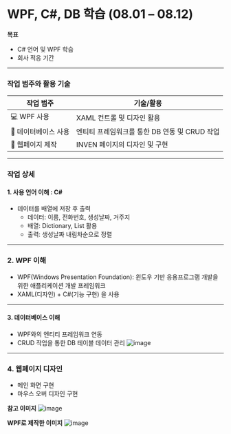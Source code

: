 # WPF, C#, DB 학습 (08.01 – 08.12)

**목표**
- C# 언어 및 WPF 학습
- 회사 적응 기간
---
### 작업 범주와 활용 기술

| 작업 범주         | 기술/활용                                              |
|------------------|-------------------------------------------------------|
| :computer: WPF 사용 | XAML 컨트롤 및 디자인 활용                            |
| :floppy_disk: 데이터베이스 사용 | 엔티티 프레임워크를 통한 DB 연동 및 CRUD 작업         |
| :art: 웹페이지 제작     | INVEN 페이지의 디자인 및 구현                          |

---
### 작업 상세

#### 1. 사용 언어 이해 : C#

- 데이터를 배열에 저장 후 출력
  - 데이터: 이름, 전화번호, 생성날짜, 거주지
  - 배열: Dictionary, List 활용
  - 출력: 생성날짜 내림차순으로 정렬

---

### 2. WPF 이해
  - WPF(Windows Presentation Foundation): 윈도우 기반 응용프로그램 개발을 위한 애플리케이션 개발 프레임워크
  - XAML(디자인) + C#(기능 구현) 을 사용

---

#### 3. 데이터베이스 이해

- WPF와의 엔티티 프레임워크 연동
- CRUD 작업을 통한 DB 테이블 데이터 관리
![image](https://github.com/Jiwon119/inven/assets/92111247/b2141b8a-bed2-4745-abdb-782c7f1935db)

---
### 4. 웹페이지 디자인
- 메인 화면 구현
- 마우스 오버 디자인 구현

**참고 이미지**
![image](https://github.com/Jiwon119/inven/assets/92111247/ab99d19e-f8eb-4bf9-8cd8-b574a05d1376)

**WPF로 제작한 이미지**
![image](https://github.com/Jiwon119/inven/assets/92111247/0ffc6de5-c315-42bb-90ca-40e0635644be)

  
